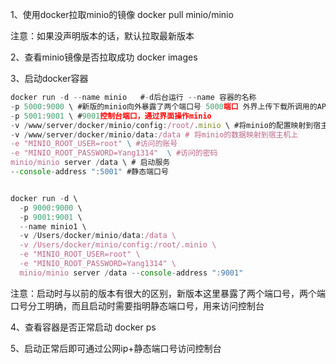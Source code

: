 1、使用docker拉取minio的镜像
docker pull minio/minio

注意：如果没声明版本的话，默认拉取最新版本

2、查看minio镜像是否拉取成功
docker images


3、启动docker容器
```ts
docker run -d --name minio   #-d后台运行 --name 容器的名称
-p 5000:9000 \ #新版的minio向外暴露了两个端口号 5000端口 外界上传下载所调用的API接口
-p 5001:9001 \ #9001控制台端口，通过界面操作minio
-v /www/server/docker/minio/config:/root/.minio \ #将minio的配置映射到宿主机上
-v /www/server/docker/minio/data:/data # 将minio的数据映射到宿主机上
-e "MINIO_ROOT_USER=root" \ #访问的账号
-e "MINIO_ROOT_PASSWORD=Yang1314"  \ #访问的密码
minio/minio server /data \ # 启动服务
--console-address ":5001" #静态端口号
```

```js

docker run -d \
  -p 9000:9000 \
  -p 9001:9001 \
  --name minio1 \
  -v /Users/docker/minio/data:/data \
  -v /Users/docker/minio/config:/root/.minio \
  -e "MINIO_ROOT_USER=root" \
  -e "MINIO_ROOT_PASSWORD=Yang1314" \
  minio/minio server /data --console-address ":9001"
```


注意：启动时与以前的版本有很大的区别，新版本这里暴露了两个端口号，两个端口号分工明确，而且启动时需要指明静态端口号，用来访问控制台

4、查看容器是否正常启动
docker ps


5、启动正常后即可通过公网ip+静态端口号访问控制台
